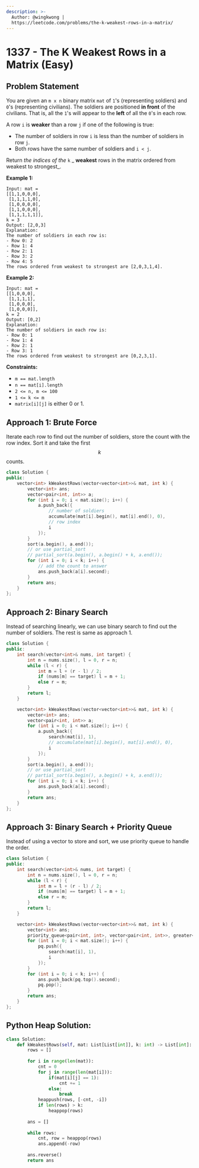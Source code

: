 ```yaml
---
description: >-
  Author: @wingkwong |
  https://leetcode.com/problems/the-k-weakest-rows-in-a-matrix/
---
```


# 1337 - The K Weakest Rows in a Matrix (Easy)

## Problem Statement

You are given an `m x n` binary matrix `mat` of `1`'s (representing soldiers) and `0`'s (representing civilians). The soldiers are positioned **in front** of the civilians. That is, all the `1`'s will appear to the **left** of all the `0`'s in each row.

A row `i` is **weaker** than a row `j` if one of the following is true:

* The number of soldiers in row `i` is less than the number of soldiers in row `j`.
* Both rows have the same number of soldiers and `i < j`.

Return _the indices of the_ `k` _ **weakest** rows in the matrix ordered from weakest to strongest_.

**Example 1:**

```
Input: mat = 
[[1,1,0,0,0],
 [1,1,1,1,0],
 [1,0,0,0,0],
 [1,1,0,0,0],
 [1,1,1,1,1]], 
k = 3
Output: [2,0,3]
Explanation: 
The number of soldiers in each row is: 
- Row 0: 2 
- Row 1: 4 
- Row 2: 1 
- Row 3: 2 
- Row 4: 5 
The rows ordered from weakest to strongest are [2,0,3,1,4].
```

**Example 2:**

```
Input: mat = 
[[1,0,0,0],
 [1,1,1,1],
 [1,0,0,0],
 [1,0,0,0]], 
k = 2
Output: [0,2]
Explanation: 
The number of soldiers in each row is: 
- Row 0: 1 
- Row 1: 4 
- Row 2: 1 
- Row 3: 1 
The rows ordered from weakest to strongest are [0,2,3,1].
```

**Constraints:**

* `m == mat.length`
* `n == mat[i].length`
* `2 <= n, m <= 100`
* `1 <= k <= m`
* `matrix[i][j]` is either 0 or 1.

## Approach 1: Brute Force

Iterate each row to find out the number of soldiers, store the count with the row index. Sort it and take the first $$k$$ counts.

```cpp
class Solution {
public:
    vector<int> kWeakestRows(vector<vector<int>>& mat, int k) {
        vector<int> ans;
        vector<pair<int, int>> a;
        for (int i = 0; i < mat.size(); i++) {
            a.push_back({
                // number of soldiers
                accumulate(mat[i].begin(), mat[i].end(), 0),
                // row index
                i
            });
        }
        sort(a.begin(), a.end());
        // or use partial_sort
        // partial_sort(a.begin(), a.begin() + k, a.end());
        for (int i = 0; i < k; i++) {
            // add the count to answer
            ans.push_back(a[i].second);
        }
        return ans;
    }
};
```

## Approach 2: Binary Search

Instead of searching linearly, we can use binary search to find out the number of soldiers. The rest is same as approach 1.

```cpp
class Solution {
public:
    int search(vector<int>& nums, int target) {
        int n = nums.size(), l = 0, r = n;
        while (l < r) {
            int m = l + (r - l) / 2;
            if (nums[m] == target) l = m + 1;
            else r = m;
        }
        return l;
    }

    vector<int> kWeakestRows(vector<vector<int>>& mat, int k) {
        vector<int> ans;
        vector<pair<int, int>> a;
        for (int i = 0; i < mat.size(); i++) {
            a.push_back({
                search(mat[i], 1),
                // accumulate(mat[i].begin(), mat[i].end(), 0),
                i
            });
        }        
        sort(a.begin(), a.end());
        // or use partial_sort
        // partial_sort(a.begin(), a.begin() + k, a.end());
        for (int i = 0; i < k; i++) {
            ans.push_back(a[i].second);
        }
        return ans;
    }
};
```

## Approach 3: Binary Search + Priority Queue

Instead of using a vector to store and sort, we use priority queue to handle the order.

```cpp
class Solution {
public:
    int search(vector<int>& nums, int target) {
        int n = nums.size(), l = 0, r = n;
        while (l < r) {
            int m = l + (r - l) / 2;
            if (nums[m] == target) l = m + 1;
            else r = m;
        }
        return l;
    }

    vector<int> kWeakestRows(vector<vector<int>>& mat, int k) {
        vector<int> ans;
        priority_queue<pair<int, int>, vector<pair<int, int>>, greater<pair<int, int>>> pq;
        for (int i = 0; i < mat.size(); i++) {
            pq.push({
                search(mat[i], 1),
                i
            });
        }
        for (int i = 0; i < k; i++) {
            ans.push_back(pq.top().second);
            pq.pop();
        }
        return ans;
    }
};
```

## Python Heap Solution:
```py
class Solution:
    def kWeakestRows(self, mat: List[List[int]], k: int) -> List[int]:
        rows = []
        
        for i in range(len(mat)):
            cnt = 0
            for j in range(len(mat[i])):
                if(mat[i][j] == 1):
                    cnt += 1
                else:
                    break
            heappush(rows, [-cnt, -i])
            if len(rows) > k:
                heappop(rows)
            
        ans = []
        
        while rows:
            cnt, row = heappop(rows)
            ans.append(-row)
            
        ans.reverse()
        return ans
```
